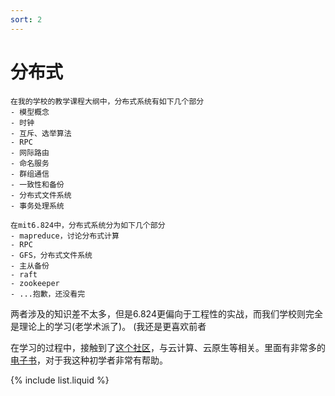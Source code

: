 ```yaml
---
sort: 2
---
```

# 分布式

```note
在我的学校的教学课程大纲中，分布式系统有如下几个部分
- 模型概念
- 时钟
- 互斥、选举算法
- RPC
- 网际路由
- 命名服务
- 群组通信
- 一致性和备份
- 分布式文件系统
- 事务处理系统
```

```tip
在mit6.824中，分布式系统分为如下几个部分
- mapreduce，讨论分布式计算
- RPC
- GFS，分布式文件系统
- 主从备份
- raft
- zookeeper
- ...抱歉，还没看完
```

两者涉及的知识差不太多，但是6.824更偏向于工程性的实战，而我们学校则完全是理论上的学习(老学术派了)。       (我还是更喜欢前者



在学习的过程中，接触到了[这个社区](https://jimmysong.io/)，与云计算、云原生等相关。里面有非常多的[电子书](https://jimmysong.io/book/)，对于我这种初学者非常有帮助。

{% include list.liquid %}

